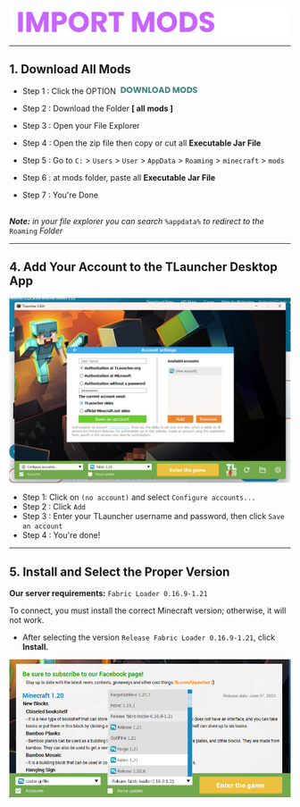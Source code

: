 ##

<div align="center"> <img src="assets/texts/import mods.png"> </div>

---

## 1. Download All Mods

- Step 1 : Click the OPTION <a href="https://drive.google.com/drive/folders/1o1ApSDh8yDyCc9X9AOIY6pbSmIzfAtn4?usp=drive_link">
    <img src="assets/texts/download mods.png" alt="Download Mods" width="150">
</a>

- Step 2 : Download the Folder **[ all mods ]**

- Step 3 : Open your File Explorer

- Step 4 : Open the zip file then copy or cut all **Executable Jar File**

- Step 5 : Go to `C:` > `Users` > `User` > `AppData` > `Roaming` > `minecraft` > `mods`

- Step 6 : at mods folder, paste all **Executable Jar File**

- Step 7 : You're Done
  ##

***Note:** in your file explorer you can search* `%appdata%` *to redirect to the* `Roaming` *Folder*

---



## 4. Add Your Account to the TLauncher Desktop App

<div align="center"> <img src="assets/images/setup-mc/add tlauncher account.jpg"> </div>

- Step 1: Click on `(no account)` and select `Configure accounts...`
- Step 2 : Click `Add`
- Step 3 : Enter your TLauncher username and password, then click `Save an account`
- Step 4 : You're done!

---

## 5. Install and Select the Proper Version

**Our server requirements:**
`Fabric Loader 0.16.9-1.21`

To connect, you must install the correct Minecraft version; otherwise, it will not work.
- After selecting the version `Release Fabric Loader 0.16.9-1.21`, click **Install.**

<div align="center"> <img src="assets/images/setup-mc/release fabric-loader.jpg"> </div>

##
